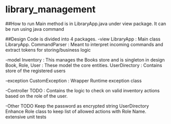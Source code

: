 # library_management

##How to run
Main method is in LibraryApp.java under view package. It can be run using java <Filename> command

##Design 
Code is divided into 4 packages.
-view 
    LibraryApp : Main class LibraryApp.
    CommandParser : Meant to interpret incoming commands and extract tokens for storing/business logic

-model
    Inventory : This manages the Books store and is singleton in design
    Book, Role, User : These model the core entities.
    UserDirectory : Contains store of the registered users

-exception
    CustomException : Wrapper Runtime exception class

-Controller
    TODO : Contains the logic to check on valid inventory actions based on the role of the user.

-Other TODO
    Keep the password as encrypted string UserDirectory
    Enhance Role class to keep list of allowed actions with Role Name.
    extensive unit tests
